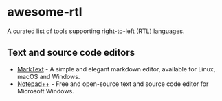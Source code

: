 # awesome-rtl
A curated list of tools supporting right-to-left (RTL) languages.

## Text and source code editors
- [MarkText](https://github.com/marktext/marktext) - A simple and elegant markdown editor, available for Linux, macOS and Windows.
- [Notepad++](https://github.com/notepad-plus-plus/notepad-plus-plus) - Free and open-source text and source code editor for Microsoft Windows.
